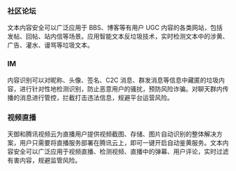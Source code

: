 ### 社区论坛
文本内容安全可以广泛应用于 BBS、博客等有用户 UGC 内容的各类网站，包括发帖、回帖、站内信等场景。应用智能文本反垃圾技术，实时检测文本中的涉黄、广告、灌水、谩骂等垃圾文本。
### IM
内容识别可以对昵称、头像、签名、C2C 消息、群发消息等信息中藏匿的垃圾内容，进行针对性地检测识别，防止恶意用户的骚扰，预防风险诈骗。对聊天群内传播的消息进行管控，拦截打击违法信息，规避平台运营风险。
### 视频直播
天御和腾讯视频云为直播用户提供视频截图、存储、图片自动识别的整体解决方案，用户只需要将直播服务部署在腾讯云上，即可一键开启自动鉴黄服务。文本内容安全可以广泛应用于视频直播、检测视频、直播中的弹幕、用户评论，实时过滤有害内容，规避监管风险。